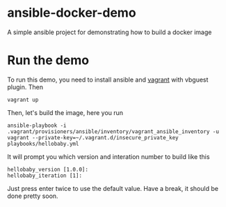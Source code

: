 ansible-docker-demo
===================

A simple ansible project for demonstrating how to build a docker image

Run the demo
============

To run this demo, you need to install ansible and [vagrant](http://www.vagrantup.com) with vbguest plugin. Then

```
vagrant up
```

Then, let's build the image, here you run

```
ansible-playbook -i .vagrant/provisioners/ansible/inventory/vagrant_ansible_inventory -u vagrant --private-key=~/.vagrant.d/insecure_private_key playbooks/hellobaby.yml
```

It will prompt you which version and interation number to build like this

```
hellobaby_version [1.0.0]: 
hellobaby_iteration [1]: 
```

Just press enter twice to use the default value. Have a break, it should be done pretty soon.
